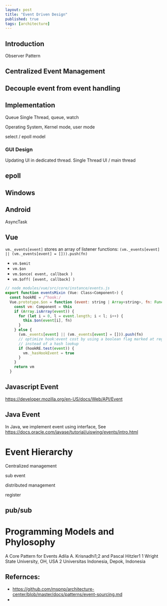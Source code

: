 ```yaml
---
layout: post
title: "Event Driven Design"
published: true
tags: [architecture]
---
```


## Introduction
Observer Pattern

## Centralized Event Management 

## Decouple event from event handling

## Implementation
Queue 
Single Thread, queue, watch 

Operating System, Kernel mode, user mode 

select / epoll model 

### GUI Design

Updating UI in dedicated thread. Single Thread UI / main thread 

## epoll

## Windows 
## Android

AsyncTask



## Vue

`vm._events[event]` stores an array of listener functions: `(vm._events[event] || (vm._events[event] = [])).push(fn)`

* `vm.$emit`
* `vm.$on`
* `vm.$once( event, callback )`
* `vm.$off( [event, callback] )`


```js
// node_modules/vue/src/core/instance/events.js
export function eventsMixin (Vue: Class<Component>) {
  const hookRE = /^hook:/
  Vue.prototype.$on = function (event: string | Array<string>, fn: Function): Component {
    const vm: Component = this
    if (Array.isArray(event)) {
      for (let i = 0, l = event.length; i < l; i++) {
        this.$on(event[i], fn)
      }
    } else {
      (vm._events[event] || (vm._events[event] = [])).push(fn)
      // optimize hook:event cost by using a boolean flag marked at registration
      // instead of a hash lookup
      if (hookRE.test(event)) {
        vm._hasHookEvent = true
      }
    }
    return vm
  }
```


## Javascript Event
https://developer.mozilla.org/en-US/docs/Web/API/Event

## Java Event 

In Java, we implement event using interface, 
See https://docs.oracle.com/javase/tutorial/uiswing/events/intro.html



# Event Hierarchy 

Centralized management 

sub event

distributed management 

register 

## pub/sub


# Programming Models and Phylosophy

A Core Pattern for Events
Adila A. Krisnadhi1;2 and Pascal Hitzler1
1 Wright State University, OH, USA
2 Universitas Indonesia, Depok, Indonesia



## Refernces:
* https://github.com/mspnp/architecture-center/blob/master/docs/patterns/event-sourcing.md
* 